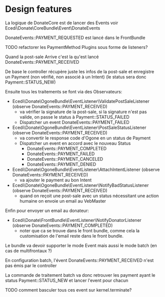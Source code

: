 # Design features

La logique de DonateCore est de lancer des Events voir Ecedi\Donate\CoreBundle\Event\DonateEvents

DonateEvents::PAYMENT_REQUESTED est lancé dans le FrontBundle

TODO refactorer les PaymentMethod Plugins sous forme de listeners?

Quand la post-sale Arrive c'est la qu'est lancé DonateEvents::PAYMENT_RECEIVED

De base le controller récupère juste les infos de la post-sale et enregistre un Payment (non vérifié, non associé à un Intent)
(le status sera donc Payment::STATUS_NEW)


Ensuite tous les traitements se font via des Observateurs:

  * Ecedi\Donate\OgoneBundle\EventListener\ValidatePostSaleListener (observe DonateEvents::PAYMENT_RECEIVED)
    - va vérifier la signature de la post-sale, si la signature n'est pas valide, on passe le status à Payment::STATUS_FAILED
    - Dispatcher un event  DonateEvents::PAYMENT_FAILED
  * Ecedi\Donate\OgoneBundle\EventListener\PostSaleStatusListener (observe DonateEvents::PAYMENT_RECEIVED)
    - va convertir le response code d'Ogone en un status de Payment
    - Dispatcher un event en accord avec le nouveau Status
      * DonateEvents::PAYMENT_COMPLETED
      * DonateEvents::PAYMENT_FAILED
      * DonateEvents::PAYMENT_CANCELED
      * DonateEvents::PAYMENT_DENIED
  * Ecedi\Donate\OgoneBundle\EventListener\AttachIntentListener  (observe DonateEvents::PAYMENT_RECEIVED)
    - va ajouter le payment au bon Intent
  * Ecedi\Donate\OgoneBundle\EventListener\NotifyBadStatusListener (observe DonateEvents::PAYMENT_RECEIVED)
    - quand on reçoit une post-sale avec un status nécessitant une action humaine on envoie un email au VebMaster

  Enfin pour envoyer un email au donateur:
  * Ecedi\Donate\FrontBundle\EventListener\NotifyDonatorListener (observe DonateEvents::PAYMENT_COMPLETED)
    - noter que ca se trouve dans le front bundle, comme cela la customisation de l'email reste dans le front bundle.


Le bundle va devoir supporter le mode Event mais aussi le mode batch (en cas de multifrontaux ?)

En configuration batch, l'évent  DonateEvents::PAYMENT_RECEIVED n'est pas émis par le controller

La commande de traitement batch va donc retrouver les payment ayant le status Payment::STATUS_NEW et lancer l'event pour chacun


TODO comment basculer tous ces event sur kernel.terminate?